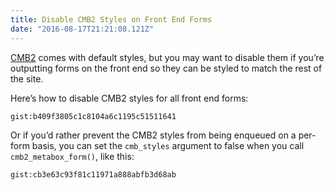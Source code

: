 ```yaml
---
title: Disable CMB2 Styles on Front End Forms
date: "2016-08-17T21:21:08.121Z"
---
```


[CMB2](https://github.com/WebDevStudios/CMB2) comes with default styles, but you may want to disable them if you’re outputting forms on the front end so they can be styled to match the rest of the site.

Here’s how to disable CMB2 styles for all front end forms:

`gist:b409f3805c1c8104a6c1195c51511641`

Or if you’d rather prevent the CMB2 styles from being enqueued on a per-form basis, you can set the `cmb_styles` argument to false when you call `cmb2_metabox_form()`, like this:

`gist:cb3e63c93f81c11971a888abfb3d68ab`
